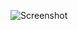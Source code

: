 ![Screenshot](https://raw.githubusercontent.com/Cryakl/Ultimate-RAT-Collection/refs/heads/main/ImperiumRat/Screenshot.png)
